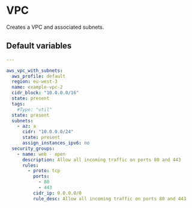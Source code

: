# VPC
Creates a VPC and associated subnets.
<!--TOC-->
<!--ENDTOC-->

<!--ROLEVARS-->
## Default variables
```yaml
---

aws_vpc_with_subnets:
  aws_profile: default
  region: eu-west-3
  name: example-vpc-2
  cidr_block: "10.0.0.0/16"
  state: present
  tags:
    #Type: "util"
  state: present
  subnets:
    - az: a
      cidr: "10.0.0.0/24"
      state: present
      assign_instances_ipv6: no
  security_groups:
    - name: web - open
      description: Allow all incoming traffic on ports 80 and 443
      rules:
        - proto: tcp
          ports:
            - 80
            - 443
          cidr_ip: 0.0.0.0/0
          rule_desc: Allow all incoming traffic on ports 80 and 443 
```

<!--ENDROLEVARS-->
